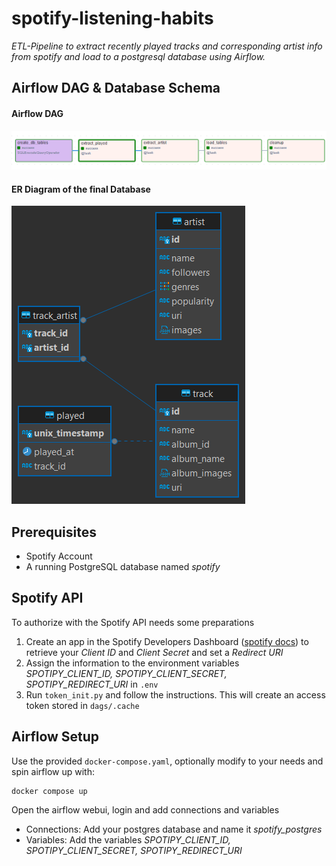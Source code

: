 # spotify-listening-habits
*ETL-Pipeline to extract recently played tracks and corresponding artist info from spotify and load to a postgresql database using Airflow.*

## Airflow DAG & Database Schema
#### Airflow DAG
![image](doc\dag.png)
#### ER Diagram of the final Database
![image](doc\er_diagram.png)

## Prerequisites 
- Spotify Account
- A running PostgreSQL database named *spotify*

## Spotify API
To authorize with the Spotify API needs some preparations
1. Create an app in the Spotify Developers Dashboard ([spotify docs](https://developer.spotify.com/documentation/web-api/concepts/apps)) to retrieve your *Client ID* and *Client Secret* and set a *Redirect URI*
2. Assign the information to the environment variables *SPOTIPY_CLIENT_ID, SPOTIPY_CLIENT_SECRET, SPOTIPY_REDIRECT_URI* in ```.env``` 
3. Run ```token_init.py``` and follow the instructions. This will create an access token stored in ```dags/.cache```

## Airflow Setup
Use the provided ```docker-compose.yaml```, optionally modify to your needs and spin airflow up with:
```
docker compose up
```
Open the airflow webui, login and add connections and variables
- Connections: Add your postgres database and name it *spotify_postgres*
- Variables: Add the variables *SPOTIPY_CLIENT_ID, SPOTIPY_CLIENT_SECRET, SPOTIPY_REDIRECT_URI*